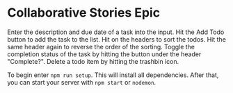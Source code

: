 # Collaborative Stories Epic

Enter the description and due date of a task into the input. Hit the Add Todo button to add the task to the list. Hit on the headers to sort the todos. Hit the same header again to reverse the order of the sorting. Toggle the completion status of the task by hitting the button under the header "Complete?". Delete a todo item by hitting the trashbin icon. 

To begin enter `npm run setup`.  This will install all dependencies.
After that, you can start your server with `npm start` or `nodemon`.
